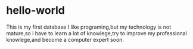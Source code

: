 # hello-world
This is my first database
I like programing,but my technology is not mature,so i have to learn a lot of knowlege,try to improve my professional knowlege,and become a computer expert soon.
